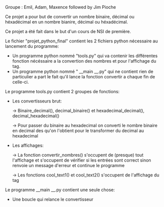 Groupe : Emil, Adam, Maxence
followed by Jim Pioche

Ce projet a pour but de convertir un nombre binaire, décimal ou héxadécimal en un nombre bianire, décimal ou héxadécimal.

Ce projet a été fait dans le but d'un cours de NSI de première.

 
Le fichier "projet_python_final" contient les 2 fichiers python nécessaire au lancement du programme:
  - Un programme python nommé "tools.py" qui va contenir les différentes fonction nécéssaire a la convertion des nombres et pour l'affichage du tag.
  - Un programme python nommé " __main __.py" qui ne contient rien de particulier a part le fait qu'il lance la fonction convertir a chaque fin de celle-ci.

Le programme tools.py contient 2 groupes de fonctions:
 - Les convertisseurs brut:
   
   -> Binaire_decimal(), decimal_binaire() et hexadecimal_decimal(), decimal_hexadecimal()
   
   -> Pour passer du binaire au hexadecimal on converti le nombre binaire en decimal des qu'on l'obtient pour le transformer du decimal au hexadecimal
 - Les affichages:
   
   -> La fonction convertir_nombres() s'occupent de (presque) tout l'affichage et s'occupent de vérifier si les entrées sont correct sinon renvoie un message d'erreur et continue le programme
   
   -> Les fonctions cool_text1() et cool_text2() s'occupent de l'affichage du tag

Le programme __main __.py contient une seule chose:
  - Une boucle qui relance le convertisseur
